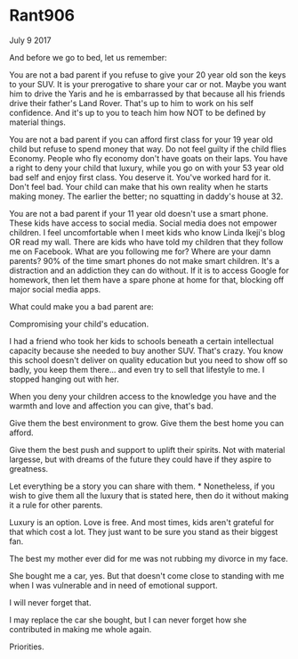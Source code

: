 # Rant906


July 9 2017

And before we go to bed, let us remember:

You are not a bad parent if you refuse to give your 20 year old son the keys to your SUV. It is your prerogative to share your car or not. Maybe you want him to drive the Yaris and he is embarrassed by that because all his friends drive their father's Land Rover. That's up to him to work on his self confidence. And it's up to you to teach him how NOT to be defined by material things. 

You are not a bad parent if you can afford first class for your 19 year old child but refuse to spend money that way. Do not feel guilty if the child flies Economy. People who fly economy don't have goats on their laps. You have a right to deny your child that luxury, while you go on with your 53 year old bad self and enjoy first class. You deserve it. You've worked hard for it. Don't feel bad. Your child can make that his own reality when he starts making money. The earlier the better; no squatting in daddy's house at 32.

You are not a bad parent if your 11 year old doesn't use a smart phone. These kids have access to social media. Social media does not empower children. I feel uncomfortable when I meet kids who know Linda Ikeji's blog OR read my wall. There are kids who have told my children that they follow me on Facebook. What are you following me for? Where are your damn parents? 90% of the time smart phones do not make smart children. It's a distraction and an addiction they can do without. If it is to access Google for homework, then let them have a spare phone at home for that, blocking off major social media apps.

What could make you a bad parent are:

Compromising your child's education. 

I had a friend who took her kids to schools beneath a certain intellectual capacity because she needed to buy another SUV. That's crazy. You know this school doesn't deliver on quality education but you need to show off so badly, you keep them there... and even try to sell that lifestyle to me. I stopped hanging out with her.

When you deny your children access to the knowledge you have and the warmth and love and affection you can give, that's bad.

Give them the best environment to grow. Give them the best home you can afford.

Give them the best push and support to uplift their spirits. Not with material largesse, but with dreams of the future they could have if they aspire to greatness. 

Let everything be a story you can share with them.
*
Nonetheless, if you wish to give them all the luxury that is stated here, then do it without making it a rule for other parents. 

Luxury is an option. Love is free. And most times, kids aren't grateful for that which cost a lot. They just want to be sure you stand as their biggest fan.

The best my mother ever did for me was not rubbing my divorce in my face. 

She bought me a car, yes. But that doesn't come close to standing with me when I was vulnerable and in need of emotional support.

I will never forget that. 

I may replace the car she bought, but I can never forget how she contributed in making me whole again.

Priorities.